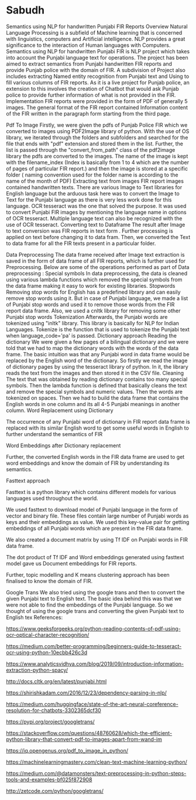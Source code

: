 # Sabudh

Semantics using NLP for handwritten Punjabi FIR Reports
Overview
Natural Language Processing is a subfield of Machine learning that is concerned with linguistics, computers and Artificial intelligence. NLP provides a great significance to the interaction of Human languages with Computers.
Semantics using NLP for handwritten Punjabi FIR is NLP project which takes into account the Punjabi language text for operations.
The project has been aimed to extract semantics from Punjabi handwritten FIR reports and provide Punjab police with the domain of FIR. A subdivision of Project also includes extracting Named entity recognition from Punjabi text and Using to fill various columns of FIR reports.
As it is a live project for Punjab police, an extension to this involves the creation of Chatbot that would ask Punjab police to provide further information of what is not provided in the FIR.
Implementation
FIR reports were provided in the form of PDF of generally 5 images. The general format of the FIR report contained Information content of the FIR written in the paragraph form starting from the third page.

Pdf To Image
Firstly, we were given the pdfs of Punjab Police FIR which we converted to images using PDF2Image library of python. With the use of OS library, we iterated through the folders and subfolders and searched for the file that ends with "pdf" extension and stored them in the list. Further, the list is passed through the "convert_from_path" class of the pdf2image library the pdfs are converted to the images. The name of the image is kept with the filename_index (Index is basically from 1 to 4 which are the number of pages of particular FIR report.) and then the image is stored at a specific folder ( naming convention used for the folder name is  according to the name of the month of PDF)
Extracting text from images
FIR report images contained handwritten texts. There are various Image to Text libraries for English language but the arduous task here was to convert the Image to Text for the Punjabi language as there is very less work done for this language. OCR tesseract was the one that solved the purpose. It was used to convert Punjabi FIR images by mentioning the language name in options of OCR tesseract. Multiple language text can also be recognized with the use of OCR tesseract. 
Converting text to Dataframe
The result after Image to text conversion was FIR reports in text form . Further processing is applied on text before changing it to data fram.
Then, we converted the Text to data frame for all the FIR texts present in a particular folder.

Data Preprocessing
The data frame received after Image text extraction is saved in the form of data frame of all FIR reports, which is further used for Preprocessing.
Below are some of the operations performed as part of Data preprocessing :
Special symbols
In data preprocessing, the data is cleaned using various lambda functions which removed the special symbols from the data frame making it easy to work for existing libraries.
Stopwords
Removing stop words for English has a predefined library and can easily remove stop words using it. But in case of Punjabi language, we made a list of Punjabi stop words and used it to remove those words from the FIR report data frame.  Also, we used a cnltk library for removing some other Punjabi stop words
Tokenization
Afterwards, the Punjabi words are tokenized using "inltk" library. This library is basically for NLP for Indian Languages. Tokenize is the function that is used to tokenize the Punjabi text when language_code='pa' is passed.
Dictionary approach
Reading the dictionary
We were given a few pages of a bilingual dictionary and we were told that we had to map the dictionary words with the words of the data frame. The basic intuition was that any Punjabi word in data frame would be replaced by the English word of the dictionary. So firstly we read the image of dictionary pages by using the tesseract library of python. In it, the library reads the text from the images and then stored it in the CSV file.
Cleaning
The text that was obtained by reading dictionary contains too many special symbols. Then the lambda function is defined that basically cleans the text and remove the special symbols and numeric values. Then the words are tokenized on spaces. Then we had to build the data frame that contains the English words in one column and its all 4-5 Punjabi meanings in another column.
Word Replacement using Dictionary

The occurrence of any Punjabi word of dictionary in FIR report data frame is replaced with its similar English word to get some useful words in English to further understand the semantics of FIR 

Word Embeddings after Dictionary replacement 

Further, the converted English words in the FIR data frame are used to get word embeddings and know the domain of FIR by understanding its semantics.

Fasttext approach

Fasttext is a python library which contains different models for various languages used throughout the world.

We used fasttext to download model of Punjabi language in the form of vector and binary file.
These files contain large number of Punjabi words as keys and their embeddings as value. 
We used this key-value pair for getting embeddings of all Punjabi words which are present in the FIR data frame. 

We also created a document matrix by using Tf IDF on Punjabi words in FIR data frame.

The dot product of Tf IDF and Word embeddings generated using fasttext model gave us Document embeddings for FIR reports.

Further, topic modelling and K means clustering approach has been finalised to know the domain of FIR.   

Google Trans
We also tried using the google trans and then to convert the given Punjabi text to English text. The basic idea behind this was that we were not able to find the embeddings of the Punjabi language. So we thought of using the google trans and converting the given Punjabi text to English tex
References:

https://www.geeksforgeeks.org/python-reading-contents-of-pdf-using-ocr-optical-character-recognition/

https://medium.com/better-programming/beginners-guide-to-tesseract-ocr-using-python-10ecbb426c3d

https://www.analyticsvidhya.com/blog/2019/09/introduction-information-extraction-python-spacy/

http://docs.cltk.org/en/latest/punjabi.html

https://shirishkadam.com/2016/12/23/dependency-parsing-in-nlp/

https://medium.com/huggingface/state-of-the-art-neural-coreference-resolution-for-chatbots-3302365dcf30

https://pypi.org/project/googletrans/

https://stackoverflow.com/questions/48760628/which-the-efficient-python-library-that-convert-pdf-to-images-apart-from-wand-im

https://iq.opengenus.org/pdf_to_image_in_python/

https://machinelearningmastery.com/clean-text-machine-learning-python/

https://medium.com/@datamonsters/text-preprocessing-in-python-steps-tools-and-examples-bf025f872908

http://zetcode.com/python/googletrans/



